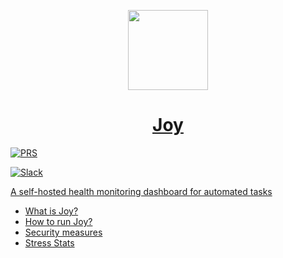 <p align="center">
    <a href="https://github.com/otavioabreu27/Joy">
        <picture>
            <img src="https://raw.githubusercontent.com/otavioabreu27/Joy/main/media/icon.png" height="128">
        </picture>
    <h1 align="center"> Joy </h1>
</p>
<p align="center" justify="column">

![PRS](https://img.shields.io/badge/PR's-✅-red?link=https://github.com/otavioabreu27/Joy/issues)

![Slack](https://img.shields.io/badge/Slack-join-red?style=for-the-badge&logo=slack&logoColor=white&link=https://join.slack.com/t/novoworkspace-fsh1680/shared_invite/zt-2b37jnxeo-n4IxzhGVYxylSPxWkRucJQ)

</p>

A self-hosted health monitoring dashboard for automated tasks

- [What is Joy?]()
- [How to run Joy?]()
- [Security measures]()
- [Stress Stats]()